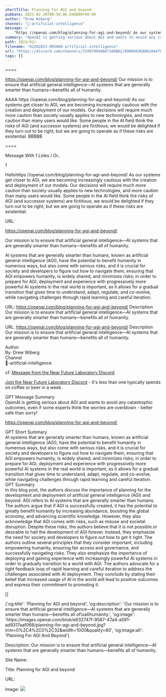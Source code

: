 ```yaml
---
shortTitle: Planning for AGI and beyond
pubDate: 2023-02-26T00:50:06.644000+00:00
author: "Drew Wiberg"
channel: "🧰-artificial-intelligence"
message: >
    "https //openai.com/blog/planning-for-agi-and-beyond/ As our systems get closer to AGI, we are becoming increasingly cautious with the creation and deployment of our models. Our decisions will require much more caution than society usually applies to new technologies, and more caution than many users would like. Some people in the AI field think the risks of AGI (and successor systems) are fictitious; we would be delighted if they turn out to be right, but we are going to operate as if these risks are existential."
summary: "OpenAI is getting serious about AGI and wants to avoid any catastrophic outcomes, even if some experts think the worries are overblown - better safe than sorry!"
path: 2023/02/
filename: "02262023-005006-artificial-intelligence"
url: "https://discord.com/channels/724979694667169862/890004368861044766/1079203674536026252"
tags: []
---
```

====

https://openai.com/blog/planning-for-agi-and-beyond/
Our mission is to ensure that artificial general intelligence—AI systems that are generally smarter than humans—benefits all of humanity.
<!-- 

 -->

AAAA https //openai.com/blog/planning-for-agi-and-beyond/ As our systems get closer to AGI, we are becoming increasingly cautious with the creation and deployment of our models. Our decisions will require much more caution than society usually applies to new technologies, and more caution than many users would like. Some people in the AI field think the risks of AGI (and successor systems) are fictitious; we would be delighted if they turn out to be right, but we are going to operate as if these risks are existential. BBBBB

====
<div class="metadata-title-header pt-3 pb-3 pl-2">Message  With 1 Links / Or..</div>    
<div class="human-content-container">  


<p>1</p>
<div style="font-family: var(--font-family-peak);">Hellohttps //openai.com/blog/planning-for-agi-and-beyond/ As our systems get closer to AGI, we are becoming increasingly cautious with the creation and deployment of our models. Our decisions will require much more caution than society usually applies to new technologies, and more caution than many users would like. Some people in the AI field think the risks of AGI (and successor systems) are fictitious; we would be delighted if they turn out to be right, but we are going to operate as if these risks are existential.</div>

URL: <p>https://openai.com/blog/planning-for-agi-and-beyond/</p>
<p>Our mission is to ensure that artificial general intelligence—AI systems that are generally smarter than humans—benefits all of humanity.</p>  <!-- Example: Display each item in a paragraph -->
<p>AI systems that are generally smarter than humans, known as artificial general intelligence (AGI), have the potential to benefit humanity in numerous ways, but also come with serious risks, and it is crucial for society and developers to figure out how to navigate them, ensuring that AGI empowers humanity, is widely shared, and minimizes risks; in order to prepare for AGI, deployment and experience with progressively more powerful AI systems in the real world is important, as it allows for a gradual transition that gives time to understand, adapt, regulate, and co-evolve, while navigating challenges through rapid learning and careful iteration.</p>




URL: https://openai.com/blog/planning-for-agi-and-beyond/
Description Our mission is to ensure that artificial general intelligence—AI systems that are generally smarter than humans—benefits all of humanity.

</div>

<div class="bg-blue-300 p-4 rounded-md mb-4">

URL: https://openai.com/blog/planning-for-agi-and-beyond/
Description Our mission is to ensure that artificial general intelligence—AI systems that are generally smarter than humans—benefits all of humanity.

</div>

<div class="metadata-title-header pt-3 pb-3 pl-2">Author</div>    
<div class="bg-gray-200 p-4 rounded-md mb-4">   
By: Drew Wiberg
</div>

<div class="metadata-title-header pt-3 pb-3 pl-2">Channel</div>    
<div class="bg-gray-200 p-4 rounded-md mb-4">   
🧰-artificial-intelligence</span>
</div>

cf: <a href="">Message from the Near Future Laboratory Discord</a>

<a href="">Join the Near Future Laboratory Discord</a> - it's less than one typically spends on coffee or beer in a week. 

<div class="metadata-title-header pt-3 pb-3 pl-2">GPT Message Summary</div>    
<div class="robot-content-container">
OpenAI is getting serious about AGI and wants to avoid any catastrophic outcomes, even if some experts think the worries are overblown - better safe than sorry!
</div>
</div>


<a href="https://openai.com/blog/planning-for-agi-and-beyond/">https://openai.com/blog/planning-for-agi-and-beyond/</a><br/>

<div class="metadata-title-header pt-3 pb-3 pl-2">GPT Short Summary</div>
<div class="robot-content-container">
AI systems that are generally smarter than humans, known as artificial general intelligence (AGI), have the potential to benefit humanity in numerous ways, but also come with serious risks, and it is crucial for society and developers to figure out how to navigate them, ensuring that AGI empowers humanity, is widely shared, and minimizes risks; in order to prepare for AGI, deployment and experience with progressively more powerful AI systems in the real world is important, as it allows for a gradual transition that gives time to understand, adapt, regulate, and co-evolve, while navigating challenges through rapid learning and careful iteration.
</div>

<div class="metadata-title-header pt-3 pb-3 pl-2">GPT Summary</div>
<div class="robot-content-container">
In this blog post, the authors discuss the importance of planning for the development and deployment of artificial general intelligence (AGI) and beyond. AGI refers to AI systems that are generally smarter than humans. The authors argue that if AGI is successfully created, it has the potential to greatly benefit humanity by increasing abundance, boosting the global economy, and advancing scientific knowledge. However, they also acknowledge that AGI comes with risks, such as misuse and societal disruption. Despite these risks, the authors believe that it is not possible or desirable to halt the development of AGI forever. Instead, they emphasize the need for society and developers to figure out how to get it right. The authors outline several principles that they consider important, including empowering humanity, ensuring fair access and governance, and successfully navigating risks. They also emphasize the importance of deploying and gaining experience with increasingly powerful AI systems in order to gradually transition to a world with AGI. The authors advocate for a tight feedback loop of rapid learning and careful iteration to address the challenges associated with AI deployment. They conclude by stating their belief that increased usage of AI in the world will lead to positive outcomes and express their commitment to promoting it.
</div>

<!-- Summary:  Planning for AGI and beyond: Planning for AI systems that are generally smarter than humans . If AGI is successfully created, this technology could benefit all of humanity . -->

[]

<div class="bg-gray-400"> {'og:title': 'Planning for AGI and beyond', 'og:description': 'Our mission is to ensure that artificial general intelligence—AI systems that are generally smarter than humans—benefits all of\xa0humanity.', 'og:image': 'https://images.openai.com/blob/e632747f-9587-47a4-a591-ad9317aaf066/planning-for-agi-and-beyond.jpg?trim=0%2C4%2C0%2C32&width=1000&quality=80', 'og:image:alt': 'Planning For AGI And Beyond'} </div>

Description: Our mission is to ensure that artificial general intelligence—AI systems that are generally smarter than humans—benefits all of humanity.

Site Name: 

Title: Planning for AGI and beyond

URL: 

Image: <img src="https://images.openai.com/blob/e632747f-9587-47a4-a591-ad9317aaf066/planning-for-agi-and-beyond.jpg?trim=0%2C4%2C0%2C32&width=1000&quality=80" width="" height=""/>


